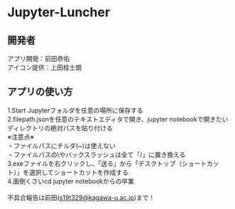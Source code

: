 # Jupyter-Luncher

## 開発者
アプリ開発：前田恭佑  
アイコン提供：上田桂士朗  


## アプリの使い方
1.Start Jupyterフォルダを任意の場所に保存する  
2.filepath.jsonを任意のテキストエディタで開き、jupyter notebookで開きたいディレクトリの絶対パスを貼り付ける  
※注意点※  
・ファイルパスにチルダ(~)は使えない  
・ファイルパスの\やバックスラッシュは全て「/」に置き換える  
3.exeファイルを右クリックし、「送る」から「デスクトップ（ショートカット）」を選択してショートカットを作成する  
4.面倒くさいcd jupyter notebookからの卒業  
<br>
不具合報告は前田(s19t329@kagawa-u.ac.jp)まで！  
